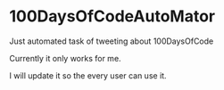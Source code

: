 # 100DaysOfCodeAutoMator

Just automated task of tweeting about 100DaysOfCode

Currently it only works for me.

I will update it so the every user can use it.
